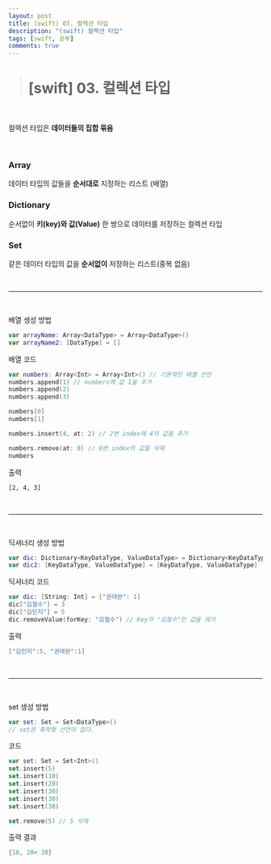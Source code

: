 ```yaml
---
layout: post
title: (swift) 03. 컬렉션 타입
description: "(swift) 컬렉션 타입"
tags: [swift, 공부]
comments: true
---
```


> # [swift] 03. 컬렉션 타입

<br>

컬렉션 타입은 **데이터들의 집합 묶음**

<br>

### **Array**  
데이터 타입의 값들을 **순서대로** 지정하는 리스트 (배열)  

### **Dictionary**  
순서없이 **키(key)와 값(Value)** 한 쌍으로 데이터를 저장하는 컬렉션 타입  

### **Set**  
같은 데이터 타입의 값을 **순서없이** 저장하는 리스트(중복 없음)

<br>
<hr>
<br>

배열 생성 방법  
``` swift
var arrayName: Array<DataType> = Array<DataType>()
var arrayName2: [DataType] = []
```

배열 코드
``` swift
var numbers: Array<Int> = Array<Int>() // 기본적인 배열 선언
numbers.append(1) // numbers에 값 1을 추가
numbers.append(2)
numbers.append(3)

numbers[0]
numbers[1]

numbers.insert(4, at: 2) // 2번 index에 4의 값을 추가

numbers.remove(at: 0) // 0번 index의 값을 삭제
numbers
```

출력
```
[2, 4, 3]
```

<br>
<hr>
<br>

딕셔너리 생성 방법  
``` swift
var dic: Dictionary<KeyDataType, ValueDataType> = Dictionary<KeyDataType, ValueDataType>()
var dic2: [KeyDataType, ValueDataType] = [KeyDataType, ValueDataType]
```

딕셔너리 코드  
``` swift
var dic: [String: Int] = ["권태완": 1]
dic["김철수"] = 3
dic["김민지"] = 5
dic.removeValue(forKey: "김철수") // Key가 "김철수"인 값을 제거
```

출력  
``` swift
["김민지":5, "권태완":1]
```

<br>
<hr>
<br>

set 생성 방법  
``` swift
var set: Set = Set<DataType>()
// set은 축약형 선언이 없다.
```

코드  
``` swift
var set: Set = Set<Int>()
set.insert(5)
set.insert(10)
set.insert(20)
set.insert(30)
set.insert(30)
set.insert(30)

set.remove(5) // 5 삭제
```

출력 결과  
``` swift
{10, 20< 30}
```